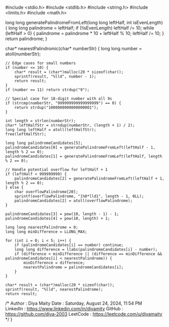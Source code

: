 #include <stdio.h>
#include <stdlib.h>
#include <string.h>
#include <limits.h>
#include <math.h>

long long generatePalindromeFromLeft(long long leftHalf, int isEvenLength) {
    long long palindrome = leftHalf;
    if (!isEvenLength) leftHalf /= 10;
    while (leftHalf > 0) {
        palindrome = palindrome * 10 + leftHalf % 10;
        leftHalf /= 10;
    }
    return palindrome;
}

char* nearestPalindromic(char* numberStr) {
    long long number = atoll(numberStr);
    
    // Edge cases for small numbers
    if (number <= 10) {
        char* result = (char*)malloc(20 * sizeof(char));
        sprintf(result, "%lld", number - 1);
        return result;
    }
    if (number == 11) return strdup("9");
    
    // Special case for 18-digit number with all 9s
    if (strcmp(numberStr, "999999999999999999") == 0) {
        return strdup("1000000000000000001");
    }
    
    int length = strlen(numberStr);
    char* leftHalfStr = strndup(numberStr, (length + 1) / 2);
    long long leftHalf = atoll(leftHalfStr);
    free(leftHalfStr);
    
    long long palindromeCandidates[5];
    palindromeCandidates[0] = generatePalindromeFromLeft(leftHalf - 1, length % 2 == 0);
    palindromeCandidates[1] = generatePalindromeFromLeft(leftHalf, length % 2 == 0);
    
    // Handle potential overflow for leftHalf + 1
    if (leftHalf < 999999999) {
        palindromeCandidates[2] = generatePalindromeFromLeft(leftHalf + 1, length % 2 == 0);
    } else {
        char overflowPalindrome[20];
        sprintf(overflowPalindrome, "1%0*lld1", length - 1, 0LL);
        palindromeCandidates[2] = atoll(overflowPalindrome);
    }
    
    palindromeCandidates[3] = pow(10, length - 1) - 1;
    palindromeCandidates[4] = pow(10, length) + 1;
    
    long long nearestPalindrome = 0;
    long long minDifference = LLONG_MAX;
    
    for (int i = 0; i < 5; i++) {
        if (palindromeCandidates[i] == number) continue;
        long long difference = llabs(palindromeCandidates[i] - number);
        if (difference < minDifference || (difference == minDifference && palindromeCandidates[i] < nearestPalindrome)) {
            minDifference = difference;
            nearestPalindrome = palindromeCandidates[i];
        }
    }
    
    char* result = (char*)malloc(20 * sizeof(char));
    sprintf(result, "%lld", nearestPalindrome);
    return result;
/*	Author   : Diya Maity
	Date     : Saturday, August 24, 2024, 11:54 PM	
	LinkedIn : https://www.linkedin.com/in/diyamity
	GitHub   : https://github.com/diya-2003
	LeetCode : https://leetcode.com/u/diyamaity        		*/
}
